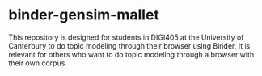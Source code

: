 # binder-gensim-mallet
This repository is designed for students in DIGI405 at the University of Canterbury to do topic modeling through their browser using Binder. It is relevant for others who want to do topic modeling through a browser with their own corpus.
